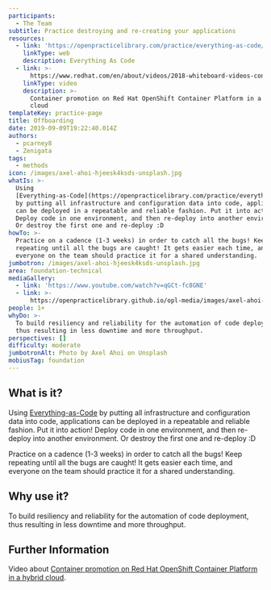 ```yaml
---
participants:
  - The Team
subtitle: Practice destroying and re-creating your applications
resources:
  - link: 'https://openpracticelibrary.com/practice/everything-as-code/'
    linkType: web
    description: Everything As Code
  - link: >-
      https://www.redhat.com/en/about/videos/2018-whiteboard-videos-container-promotion-red-hat-openShift-oontainer-platform
    linkType: video
    description: >-
      Container promotion on Red Hat OpenShift Container Platform in a hybrid
      cloud
templateKey: practice-page
title: Offboarding
date: 2019-09-09T19:22:40.014Z
authors:
  - pcarney8
  - Zenigata
tags:
  - methods
icon: /images/axel-ahoi-hjeesk4ksds-unsplash.jpg
whatIs: >-
  Using
  [Everything-as-Code](https://openpracticelibrary.com/practice/everything-as-code/)
  by putting all infrastructure and configuration data into code, applications
  can be deployed in a repeatable and reliable fashion. Put it into action!
  Deploy code in one environment, and then re-deploy into another environment. 
  Or destroy the first one and re-deploy :D
howTo: >-
  Practice on a cadence (1-3 weeks) in order to catch all the bugs! Keep
  repeating until all the bugs are caught! It gets easier each time, and
  everyone on the team should practice it for a shared understanding.
jumbotron: /images/axel-ahoi-hjeesk4ksds-unsplash.jpg
area: foundation-technical
mediaGallery:
  - link: 'https://www.youtube.com/watch?v=qGCt-fc8GNE'
  - link: >-
      https://openpracticelibrary.github.io/opl-media/images/axel-ahoi-hjeesk4ksds-unsplash.jpg
people: 1+
whyDo: >-
  To build resiliency and reliability for the automation of code deployment,
  thus resulting in less downtime and more throughput.
perspectives: []
difficulty: moderate
jumbotronAlt: Photo by Axel Ahoi on Unsplash
mobiusTag: foundation
---
```

## What is it?

Using [Everything-as-Code](https://openpracticelibrary.com/practice/everything-as-code/) by putting all infrastructure and configuration data into code, applications can be deployed in a repeatable and reliable fashion. Put it into action! Deploy code in one environment, and then re-deploy into another environment.  Or destroy the first one and re-deploy :D

Practice on a cadence (1-3 weeks) in order to catch all the bugs! Keep repeating until all the bugs are caught! It gets easier each time, and everyone on the team should practice it for a shared understanding.

## Why use it?

To build resiliency and reliability for the automation of code deployment, thus resulting in less downtime and more throughput.

## Further Information

Video about [Container promotion on Red Hat OpenShift Container Platform in a hybrid cloud](https://www.redhat.com/en/about/videos/2018-whiteboard-videos-container-promotion-red-hat-openShift-oontainer-platform).
